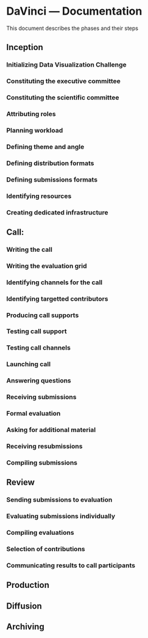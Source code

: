 # DaVinci — Documentation
This document describes the phases and their steps

## Inception

### Initializing Data Visualization Challenge


### Constituting the executive committee

### Constituting the scientific committee

### Attributing roles

### Planning workload

### Defining theme and angle

### Defining distribution formats

### Defining submissions formats

### Identifying resources

### Creating dedicated infrastructure


## Call:

### Writing the call

### Writing the evaluation grid

### Identifying channels for the call

### Identifying targetted contributors

### Producing call supports

### Testing call support

### Testing call channels

### Launching call

### Answering questions

### Receiving submissions

### Formal evaluation

### Asking for additional material

### Receiving resubmissions

### Compiling submissions


## Review
### Sending submissions to evaluation

### Evaluating submissions individually

### Compiling evaluations

### Selection of contributions

### Communicating results to call participants


## Production

 
## Diffusion

 
## Archiving